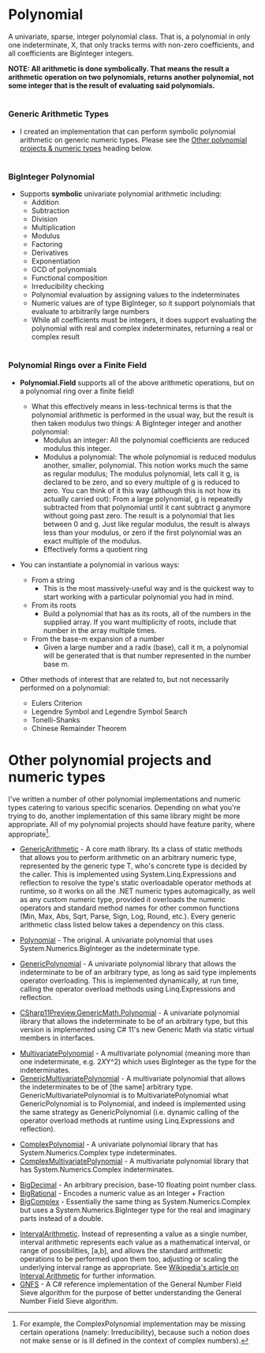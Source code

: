 # Polynomial
A univariate, sparse, integer polynomial class. That is, a polynomial in only one indeterminate, X, that only tracks terms with non-zero coefficients, and all coefficients are BigInteger integers. 

**NOTE: All arithmetic is done symbolically. That means the result a arithmetic operation on two polynomials, returns another polynomial, not some integer that is the result of evaluating said polynomials.**


#


### Generic Arithmetic Types
   * I created an implementation that can perform symbolic polynomial arithmetic on generic numeric types. Please see the [Other polynomial projects & numeric types](https://github.com/AdamWhiteHat/Polynomial#other-polynomial-projects-and-numeric-types) heading below.


#


### BigInteger Polynomial

* Supports **symbolic** univariate polynomial arithmetic including:
   * Addition
   * Subtraction
   * Division
   * Multiplication
   * Modulus
   * Factoring
   * Derivatives
   * Exponentiation
   * GCD of polynomials
   * Functional composition
   * Irreducibility checking
   * Polynomial evaluation by assigning values to the indeterminates
   * Numeric values are of type BigInteger, so it support polynomials that evaluate to arbitrarily large numbers
   * While all coefficients must be integers, it does support evaluating the polynomial with real and complex indeterminates, returning a real or complex result

#


### Polynomial Rings over a Finite Field

* **Polynomial.Field** supports all of the above arithmetic operations, but on a polynomial ring over a finite field!
   * What this effectively means in less-technical terms is that the polynomial arithmetic is performed in the usual way, but the result is then taken modulus two things: A BigInteger integer and another polynomial:
      * Modulus an integer: All the polynomial coefficients are reduced modulus this integer.
      * Modulus a polynomial: The whole polynomial is reduced modulus another, smaller, polynomial. This notion works much the same as regular modulus; The modulus polynomial, lets call it g, is declared to be zero, and so every multiple of g is reduced to zero. You can think of it this way (although this is not how its actually carried out): From a large polynomial, g is repeatedly subtracted from that polynomial until it cant subtract g anymore without going past zero. The result is a polynomial that lies between 0 and g. Just like regular modulus, the result is always less than your modulus, or zero if the first polynomial was an exact multiple of the modulus.
      * Effectively forms a quotient ring
   
* You can instantiate a polynomial in various ways:
   * From a string
      * This is the most massively-useful way and is the quickest way to start working with a particular polynomial you had in mind.
   * From its roots
      * Build a polynomial that has as its roots, all of the numbers in the supplied array. If you want multiplicity of roots, include that number in the array multiple times.
   * From the base-m expansion of a number
      * Given a large number and a radix (base), call it m, a polynomial will be generated that is that number represented in the number base m.
   

* Other methods of interest that are related to, but not necessarily performed on a polynomial:
   * Eulers Criterion
   * Legendre Symbol and Legendre Symbol Search
   * Tonelli-Shanks
   * Chinese Remainder Theorem
   


# Other polynomial projects and numeric types

I've written a number of other polynomial implementations and numeric types catering to various specific scenarios. Depending on what you're trying to do, another implementation of this same library might be more appropriate. All of my polynomial projects should have feature parity, where appropriate[^1].

[^1]: For example, the ComplexPolynomial implementation may be missing certain operations (namely: Irreducibility), because such a notion does not make sense or is ill defined in the context of complex numbers).

* [GenericArithmetic](https://github.com/AdamWhiteHat/GenericArithmetic) - A core math library. Its a class of static methods that allows you to perform arithmetic on an arbitrary numeric type, represented by the generic type T, who's concrete type is decided by the caller. This is implemented using System.Linq.Expressions and reflection to resolve the type's static overloadable operator methods at runtime, so it works on all the .NET numeric types automagically, as well as any custom numeric type, provided it overloads the numeric operators and standard method names for other common functions (Min, Max, Abs, Sqrt, Parse, Sign, Log,  Round, etc.). Every generic arithmetic class listed below takes a dependency on this class.

* [Polynomial](https://github.com/AdamWhiteHat/Polynomial) - The original. A univariate polynomial that uses System.Numerics.BigInteger as the indeterminate type.
* [GenericPolynomial](https://github.com/AdamWhiteHat/GenericPolynomial) -  A univariate polynomial library that allows the indeterminate to be of an arbitrary type, as long as said type implements operator overloading. This is implemented dynamically, at run time, calling the operator overload methods using Linq.Expressions and reflection.
* [CSharp11Preview.GenericMath.Polynomial](https://github.com/AdamWhiteHat/CSharp11Preview.GenericMath.Polynomial) -  A univariate polynomial library that allows the indeterminate to be of an arbitrary type, but this version is implemented using C# 11's new Generic Math via static virtual members in interfaces.
>
* [MultivariatePolynomial](https://github.com/AdamWhiteHat/MultivariatePolynomial) - A multivariate polynomial (meaning more than one indeterminate, e.g. 2*X*Y^2) which uses BigInteger as the type for the indeterminates.
* [GenericMultivariatePolynomial](https://github.com/AdamWhiteHat/GenericMultivariatePolynomial) - A multivariate polynomial that allows the indeterminates to be of [the same] arbitrary type. GenericMultivariatePolynomial is to MultivariatePolynomial what GenericPolynomial is to Polynomial, and indeed is implemented using the same strategy as GenericPolynomial (i.e. dynamic calling of the operator overload methods at runtime using Linq.Expressions and reflection).
>
* [ComplexPolynomial](https://github.com/AdamWhiteHat/ComplexPolynomial) - A univariate polynomial library that has System.Numerics.Complex type indeterminates.
* [ComplexMultivariatePolynomial](https://github.com/AdamWhiteHat/ComplexMultivariatePolynomial) -  A multivariate polynomial library that has System.Numerics.Complex indeterminates.
>
* [BigDecimal](https://github.com/AdamWhiteHat/BigDecimal) - An arbitrary precision, base-10 floating point number class.
* [BigRational](https://github.com/AdamWhiteHat/BigRational) - Encodes a numeric value as an Integer + Fraction
* [BigComplex](https://github.com/AdamWhiteHat/BigComplex) - Essentially the same thing as System.Numerics.Complex but uses a System.Numerics.BigInteger type for the real and imaginary parts instead of a double.
>
* [IntervalArithmetic](https://github.com/AdamWhiteHat/IntervalArithmetic). Instead of representing a value as a single number, interval arithmetic represents each value as a mathematical interval, or range of possibilities, [a,b], and allows the standard arithmetic operations to be performed upon them too, adjusting or scaling the underlying interval range as appropriate. See [Wikipedia's article on Interval Arithmetic](https://en.wikipedia.org/wiki/Interval_arithmetic) for further information.
* [GNFS](https://github.com/AdamWhiteHat/GNFS) - A C# reference implementation of the General Number Field Sieve algorithm for the purpose of better understanding the General Number Field Sieve algorithm.
